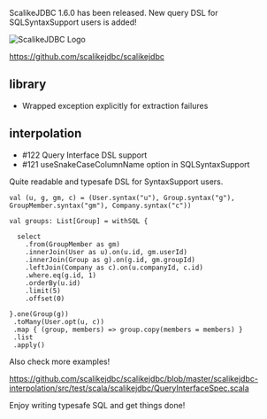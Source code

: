 ScalikeJDBC 1.6.0 has been released. New query DSL for SQLSyntaxSupport users is added!

![ScalikeJDBC Logo](https://raw.github.com/scalikejdbc/scalikejdbc/master/logo.png)

https://github.com/scalikejdbc/scalikejdbc

## library

- Wrapped exception explicitly for extraction failures

## interpolation

- #122 Query Interface DSL support
- #121 useSnakeCaseColumnName option in SQLSyntaxSupport

Quite readable and typesafe DSL for SyntaxSupport users.

    val (u, g, gm, c) = (User.syntax("u"), Group.syntax("g"), GroupMember.syntax("gm"), Company.syntax("c"))
    
    val groups: List[Group] = withSQL {
    
      select
        .from(GroupMember as gm)
        .innerJoin(User as u).on(u.id, gm.userId)
        .innerJoin(Group as g).on(g.id, gm.groupId)
        .leftJoin(Company as c).on(u.companyId, c.id)
        .where.eq(g.id, 1)
        .orderBy(u.id)
        .limit(5)
        .offset(0)
    
    }.one(Group(g))
     .toMany(User.opt(u, c))
     .map { (group, members) => group.copy(members = members) }
     .list
     .apply()

Also check more examples!

https://github.com/scalikejdbc/scalikejdbc/blob/master/scalikejdbc-interpolation/src/test/scala/scalikejdbc/QueryInterfaceSpec.scala

Enjoy writing typesafe SQL and get things done!

